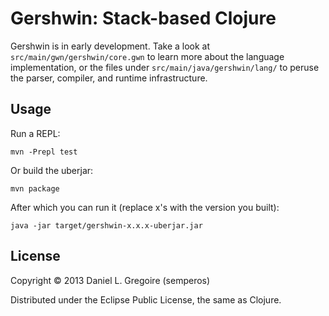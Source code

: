 # Gershwin: Stack-based Clojure #

Gershwin is in early development. Take a look at `src/main/gwn/gershwin/core.gwn` to learn more about the language implementation, or the files under `src/main/java/gershwin/lang/` to peruse the parser, compiler, and runtime infrastructure.

## Usage

Run a REPL:

```
mvn -Prepl test
```

Or build the uberjar:

```
mvn package
```

After which you can run it (replace x's with the version you built):

```
java -jar target/gershwin-x.x.x-uberjar.jar
```

## License

Copyright © 2013 Daniel L. Gregoire (semperos)

Distributed under the Eclipse Public License, the same as Clojure.
